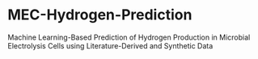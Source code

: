 # MEC-Hydrogen-Prediction
Machine Learning-Based Prediction of Hydrogen Production in Microbial Electrolysis Cells using Literature-Derived and Synthetic Data
